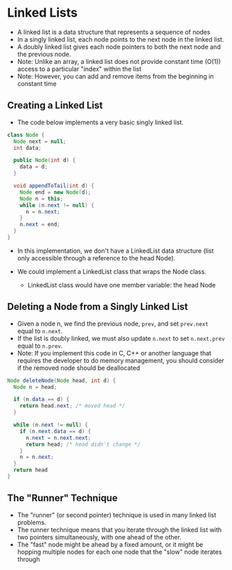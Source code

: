 # Linked Lists
* A linked list is a data structure that represents a sequence of nodes
* In a singly linked list, each node points to the next node in the linked list.
* A doubly linked list gives each node pointers to both the next node and the
previous node.
* Note: Unlike an array, a linked list does not provide constant time (O(1))
access to a particular "index" within the list
* Note: However, you can add and remove items from the beginning in constant
time

## Creating a Linked List
* The code below implements a very basic singly linked list.

```java
class Node {
  Node next = null;
  int data;

  public Node(int d) {
    data = d;
  }

  void appendToTail(int d) {
    Node end = new Node(d);
    Node n = this;
    while (n.next != null) {
      n = n.next;
    }
    n.next = end;
  }
}
```

* In this implementation, we don't have a LinkedList data structure (list only
  accessible through a reference to the head Node).

* We could implement a LinkedList class that wraps the Node class.
  * LinkedList class would have one member variable: the head Node

## Deleting a Node from a Singly Linked List
* Given a node n, we find the previous node, ```prev```, and set ```prev.next```
equal to ```n.next```.
* If the list is doubly linked, we must also update ```n.next``` to set ```n.next.prev```
equal to ```n.prev```.
* Note: If you implement this code in C, C++ or another language that requires
the developer to do memory management, you should consider if the removed node
should be deallocated

```java
Node deleteNode(Node head, int d) {
  Node n = head;

  if (n.data == d) {
    return head.next; /* moved head */
  }

  while (n.next != null) {
    if (n.next.data == d) {
      n.next = n.next.next;
      return head; /* head didn't change */
    }
    n = n.next;
  }
  return head
}
```

## The "Runner" Technique
* The "runner" (or second pointer) technique is used in many linked list
problems.
* The runner technique means that you iterate through the linked list with two
pointers simultaneously, with one ahead of the other.
* The "fast" node might be ahead by a fixed amount, or it might be hopping
multiple nodes for each one node that the "slow" node iterates through
